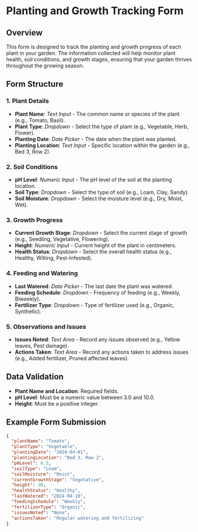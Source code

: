 # Planting and Growth Tracking Form

## Overview

This form is designed to track the planting and growth progress of each plant in your garden. The information collected will help monitor plant health, soil conditions, and growth stages, ensuring that your garden thrives throughout the growing season.

## Form Structure

### 1. **Plant Details**
   - **Plant Name**: *Text Input* - The common name or species of the plant (e.g., Tomato, Basil).
   - **Plant Type**: *Dropdown* - Select the type of plant (e.g., Vegetable, Herb, Flower).
   - **Planting Date**: *Date Picker* - The date when the plant was planted.
   - **Planting Location**: *Text Input* - Specific location within the garden (e.g., Bed 3, Row 2).

### 2. **Soil Conditions**
   - **pH Level**: *Numeric Input* - The pH level of the soil at the planting location.
   - **Soil Type**: *Dropdown* - Select the type of soil (e.g., Loam, Clay, Sandy).
   - **Soil Moisture**: *Dropdown* - Select the moisture level (e.g., Dry, Moist, Wet).

### 3. **Growth Progress**
   - **Current Growth Stage**: *Dropdown* - Select the current stage of growth (e.g., Seedling, Vegetative, Flowering).
   - **Height**: *Numeric Input* - Current height of the plant in centimeters.
   - **Health Status**: *Dropdown* - Select the overall health status (e.g., Healthy, Wilting, Pest-Infested).

### 4. **Feeding and Watering**
   - **Last Watered**: *Date Picker* - The last date the plant was watered.
   - **Feeding Schedule**: *Dropdown* - Frequency of feeding (e.g., Weekly, Biweekly).
   - **Fertilizer Type**: *Dropdown* - Type of fertilizer used (e.g., Organic, Synthetic).

### 5. **Observations and Issues**
   - **Issues Noted**: *Text Area* - Record any issues observed (e.g., Yellow leaves, Pest damage).
   - **Actions Taken**: *Text Area* - Record any actions taken to address issues (e.g., Added fertilizer, Pruned affected leaves).

## Data Validation

- **Plant Name and Location**: Required fields.
- **pH Level**: Must be a numeric value between 3.0 and 10.0.
- **Height**: Must be a positive integer.

## Example Form Submission

```json
{
  "plantName": "Tomato",
  "plantType": "Vegetable",
  "plantingDate": "2024-04-01",
  "plantingLocation": "Bed 3, Row 2",
  "pHLevel": 6.5,
  "soilType": "Loam",
  "soilMoisture": "Moist",
  "currentGrowthStage": "Vegetative",
  "height": 30,
  "healthStatus": "Healthy",
  "lastWatered": "2024-04-10",
  "feedingSchedule": "Weekly",
  "fertilizerType": "Organic",
  "issuesNoted": "None",
  "actionsTaken": "Regular watering and fertilizing"
}
```
